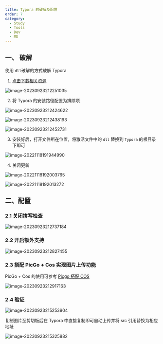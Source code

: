 ```yaml
---
title: Typora 的破解及配置
order: 7
category:
  - Study
  - Tools
  - Dev
  - MD
---
```



## 一、 破解

使用 `dll`破解的方式破解 Typora 

1. [点击下载相关资源](https://yong-gan-niu-niu-1311841992.cos.ap-beijing.myqcloud.com/tools/typora1.4.8.zip)

![image-20230923212251035](https://yong-gan-niu-niu-1311841992.cos.ap-beijing.myqcloud.com/images/image-20230923212251035.png)

2. 将 Typora 的安装路径配置为排除项

![image-20230923212424622](https://yong-gan-niu-niu-1311841992.cos.ap-beijing.myqcloud.com/images/image-20230923212424622.png)

![image-20230923212438193](https://yong-gan-niu-niu-1311841992.cos.ap-beijing.myqcloud.com/images/image-20230923212438193.png)

![image-20230923212452731](https://yong-gan-niu-niu-1311841992.cos.ap-beijing.myqcloud.com/images/image-20230923212452731.png)

3. 安装好后，打开文件所在位置，将激活文件中的 `dll` 替换到 `Typora` 的根目录下即可

![image-20221118191944990](https://yong-gan-niu-niu-1311841992.cos.ap-beijing.myqcloud.com/images/image-20221118191944990.png)

4. 关闭更新

![image-20221118192003765](https://yong-gan-niu-niu-1311841992.cos.ap-beijing.myqcloud.com/images/image-20221118192003765.png)

![image-20221118192013272](https://yong-gan-niu-niu-1311841992.cos.ap-beijing.myqcloud.com/images/image-20221118192013272.png)

## 二、配置

### 2.1 关闭拼写检查

![image-20230923212737184](https://yong-gan-niu-niu-1311841992.cos.ap-beijing.myqcloud.com/images/image-20230923212737184.png)

### 2.2 开启额外支持

![image-20230923212827455](https://yong-gan-niu-niu-1311841992.cos.ap-beijing.myqcloud.com/images/image-20230923212827455.png)

### 2.3 搭配 PicGo + Cos 实现图片上传功能

PicGo + Cos 的使用可参考 [Picgo 搭配 COS](./dev_06.md)

![image-20230923212917163](https://yong-gan-niu-niu-1311841992.cos.ap-beijing.myqcloud.com/images/image-20230923212917163.png)

### 2.4 验证

![image-20230923215253904](https://yong-gan-niu-niu-1311841992.cos.ap-beijing.myqcloud.com/images/image-20230923215253904.png)

复制图片至剪切板后在 Typora 中直接复制即可自动上传并将 src 引用替换为相应地址

![image-20230923215325882](https://yong-gan-niu-niu-1311841992.cos.ap-beijing.myqcloud.com/images/image-20230923215325882.png)
